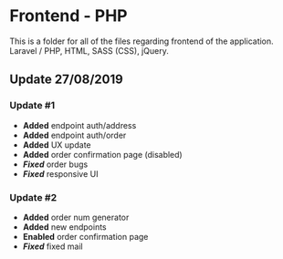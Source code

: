 # Frontend - PHP
This is a folder for all of the files regarding frontend of the application.
Laravel / PHP, HTML, SASS (CSS), jQuery.

<h2>Update 27/08/2019</h2>

<h3>Update #1</h3>

- <b>Added</b> endpoint auth/address
- <b>Added</b> endpoint auth/order
- <b>Added</b> UX update
- <b>Added</b> order confirmation page (disabled)
- <b><i>Fixed</i></b> order bugs
- <b><i>Fixed</i></b> responsive UI

<h3>Update #2</h3>

- <b>Added</b> order num generator
- <b>Added</b> new endpoints
- <b>Enabled</b> order confirmation page 
- <b><i>Fixed</i></b> fixed mail


